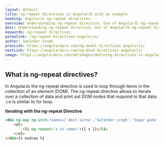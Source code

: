 ```yaml
---
layout: default
title: ng-repeat directives in AngularJS with an example
heading: AngularJs ng-repeat directives 
overview: Understanding ng-repeat directive, Use of AngularJS ng-repeat directives with an example, ng-repeat directive used to loop through items in the collection of an element.
desc: Understanding ng-repeat directive, Use of AngularJS ng-repeat directives with an example, ng-repeat directive used to loop through items in the collection of an element.
keywords: ng-repeat directives
permalink: /ng-repeat-directives-angularjs/
author: Satinder Singh
prevLink: https://angular4pro.com/ng-model-directives-angularjs/
nextLink: https://angular4pro.com/ng-bind-directives-angularjs/
image: https://angular4pro.com/md/images/defining-directives-in-angularjs.jpg
---
```


## <i class="fa fa-angle-double-right color"></i> What is ng-repeat directives?

In AngularJs the ng-repeat directive is used to loop through items in the collection of an element (DOM). The ng-repeat directive allows to iterate over a collection of data and print out DOM nodes that respond to that data. .i.e is similar to for loop.

**Iterating with the ng-repeat Directive**

```html {% raw %}
<div ng-app ng-init="names=['Amit sarna','Satinder singh','Sagar gada','Leslie mac','Andrea ely']">
	<ul>
		<li ng-repeat='x in names'>{{ x }}</li>		
	</ul>
</div>{% endraw %}	
```









